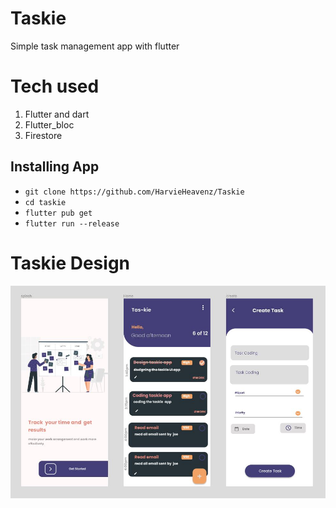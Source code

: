 # Taskie
 Simple task management app with flutter
 
 <h1>Tech used</h1>
 <ol>
  <li>Flutter and dart</li>
  <li>Flutter_bloc</li>
  <li>Firestore</li>
</ol>

<h2>Installing App</h2>
 <ul>
 <li><code>git clone https://github.com/HarvieHeavenz/Taskie</code></li>
  <li><code>cd taskie</code></li>
  <li><code>flutter pub get</code></li>
  <li><code>flutter run --release</code></li>
</ul>
 
<h1>Taskie Design</h1>

![taskie design](design_img/taskie.JPG)

